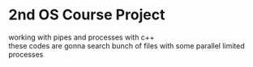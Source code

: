 # 2nd OS Course Project
working with pipes and processes with c++
<br>
these codes are gonna search bunch of files with some parallel limited processes

